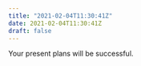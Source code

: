 ```yaml
---
title: "2021-02-04T11:30:41Z"
date: 2021-02-04T11:30:41Z
draft: false
---
```


Your present plans will be successful.
